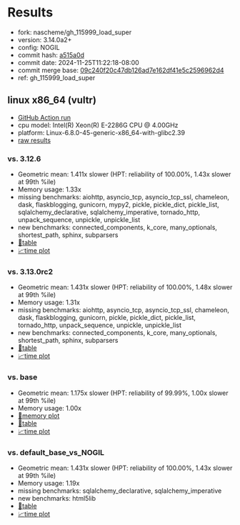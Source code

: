 # Results

- fork: nascheme/gh_115999_load_super
- version: 3.14.0a2+
- config: NOGIL
- commit hash: [a515a0d](https://github.com/nascheme/cpython/commit/a515a0d)
- commit date: 2024-11-25T11:22:18-08:00
- commit merge base: [09c240f20c47db126ad7e162df41e5c2596962d4](https://github.com/python/cpython/commit/09c240f20c47db126ad7e162df41e5c2596962d4)
- ref: gh_115999_load_super

## linux x86_64 (vultr)

- [GitHub Action run](https://github.com/facebookexperimental/free-threading-benchmarking/actions/runs/12020600304)
- cpu model: Intel(R) Xeon(R) E-2286G CPU @ 4.00GHz
- platform: Linux-6.8.0-45-generic-x86_64-with-glibc2.39
- [raw results](bm-20241125-vultr-x86_64-nascheme-gh_115999_load_super-3.14.0a2%2B-a515a0d.json)

### vs. 3.12.6

- Geometric mean: 1.411x slower (HPT: reliability of 100.00%, 1.43x slower at 99th %ile)
- Memory usage: 1.33x
- missing benchmarks: aiohttp, asyncio_tcp, asyncio_tcp_ssl, chameleon, dask, flaskblogging, gunicorn, mypy2, pickle, pickle_dict, pickle_list, sqlalchemy_declarative, sqlalchemy_imperative, tornado_http, unpack_sequence, unpickle, unpickle_list
- new benchmarks: connected_components, k_core, many_optionals, shortest_path, sphinx, subparsers
- [📄table](bm-20241125-vultr-x86_64-nascheme-gh_115999_load_super-3.14.0a2%2B-a515a0d-vs-3.12.6.md)
- [📈time plot](bm-20241125-vultr-x86_64-nascheme-gh_115999_load_super-3.14.0a2%2B-a515a0d-vs-3.12.6.svg)

### vs. 3.13.0rc2

- Geometric mean: 1.431x slower (HPT: reliability of 100.00%, 1.48x slower at 99th %ile)
- Memory usage: 1.31x
- missing benchmarks: aiohttp, asyncio_tcp, asyncio_tcp_ssl, chameleon, dask, flaskblogging, gunicorn, pickle, pickle_dict, pickle_list, tornado_http, unpack_sequence, unpickle, unpickle_list
- new benchmarks: connected_components, k_core, many_optionals, shortest_path, sphinx, subparsers
- [📄table](bm-20241125-vultr-x86_64-nascheme-gh_115999_load_super-3.14.0a2%2B-a515a0d-vs-3.13.0rc2.md)
- [📈time plot](bm-20241125-vultr-x86_64-nascheme-gh_115999_load_super-3.14.0a2%2B-a515a0d-vs-3.13.0rc2.svg)

### vs. base

- Geometric mean: 1.175x slower (HPT: reliability of 99.99%, 1.00x slower at 99th %ile)
- Memory usage: 1.00x
- [🧠memory plot](bm-20241125-vultr-x86_64-nascheme-gh_115999_load_super-3.14.0a2%2B-a515a0d-vs-base-mem.svg)
- [📄table](bm-20241125-vultr-x86_64-nascheme-gh_115999_load_super-3.14.0a2%2B-a515a0d-vs-base.md)
- [📈time plot](bm-20241125-vultr-x86_64-nascheme-gh_115999_load_super-3.14.0a2%2B-a515a0d-vs-base.svg)

### vs. default_base_vs_NOGIL

- Geometric mean: 1.431x slower (HPT: reliability of 100.00%, 1.43x slower at 99th %ile)
- Memory usage: 1.19x
- missing benchmarks: sqlalchemy_declarative, sqlalchemy_imperative
- new benchmarks: html5lib
- [📄table](bm-20241125-vultr-x86_64-nascheme-gh_115999_load_super-3.14.0a2%2B-a515a0d-vs-default_base_vs_NOGIL.md)
- [📈time plot](bm-20241125-vultr-x86_64-nascheme-gh_115999_load_super-3.14.0a2%2B-a515a0d-vs-default_base_vs_NOGIL.svg)

